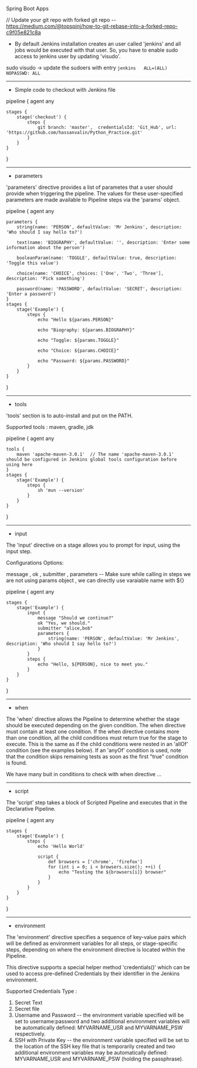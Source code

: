 Spring Boot Apps

// Update your git repo with forked git repo -- https://medium.com/@topspinj/how-to-git-rebase-into-a-forked-repo-c9f05e821c8a



- By default Jenkins installation creates an user called 'jenkins' and all jobs would be executed with that user. So, you have to enable sudo access to jenkins user by updating 'visudo'. 

sudo visudo -> update the sudoers with entry `jenkins	ALL=(ALL) 	NOPASSWD: ALL`


---
- Simple code to checkout with Jenkins file

pipeline {
    agent any
    
    stages {
        stage('checkout') {
            steps {
                git branch: 'master',  credentialsId: 'Git_Hub', url: 'https://github.com/hassanvalin/Python_Practice.git'
            }
        }
    }
}

---
- parameters

'parameters' directive provides a list of parametes that a user should provide when triggering the pipeline. The values for these user-specified parameters are made available to Pipeline steps via the 'params' object.

pipeline {
    agent any
    
    parameters {
        string(name: 'PERSON', defaultValue: 'Mr Jenkins', description: 'Who should I say hello to?')

        text(name: 'BIOGRAPHY', defaultValue: '', description: 'Enter some information about the person')

        booleanParam(name: 'TOGGLE', defaultValue: true, description: 'Toggle this value')

        choice(name: 'CHOICE', choices: ['One', 'Two', 'Three'], description: 'Pick something')

        password(name: 'PASSWORD', defaultValue: 'SECRET', description: 'Enter a password')
    }
    stages {
        stage('Example') {
            steps {
                echo "Hello ${params.PERSON}"

                echo "Biography: ${params.BIOGRAPHY}"

                echo "Toggle: ${params.TOGGLE}"

                echo "Choice: ${params.CHOICE}"

                echo "Password: ${params.PASSWORD}"
            }
        }
    }
}


---
- tools

'tools' section is to auto-install and put on the PATH. 

Supported tools : maven, gradle, jdk

pipeline {
    agent any
    
    tools {
        maven 'apache-maven-3.0.1'  // The name 'apache-maven-3.0.1' should be configured in Jenkins global tools configuration before using here
    }
    stages {
        stage('Example') {
            steps {
                sh 'mvn --version'
            }
        }
    }
}


---
- input

The 'input' directive on a stage allows you to prompt for input, using the input step.

Configurations Options:

message ,
ok , 
submitter , 
parameters -- Make sure while calling in steps we are not using params object , we can directly use varaiable name with ${}

pipeline {
    agent any
    
    stages {
        stage('Example') {
            input {
                message "Should we continue?"
                ok "Yes, we should."
                submitter "alice,bob"
                parameters {
                    string(name: 'PERSON', defaultValue: 'Mr Jenkins', description: 'Who should I say hello to?')
                }
            }
            steps {
                echo "Hello, ${PERSON}, nice to meet you."
            }
        }
    }
}


---
- when

The 'when' directive allows the Pipeline to determine whether the stage should be executed depending on the given condition. The when directive must contain at least one condition. If the when directive contains more than one condition, all the child conditions must return true for the stage to execute. This is the same as if the child conditions were nested in an 'allOf' condition (see the examples below). If an 'anyOf' condition is used, note that the condition skips remaining tests as soon as the first "true" condition is found.

We have many buit in conditions to check with when directive ... 


---
- script

The 'script' step takes a block of Scripted Pipeline and executes that in the Declarative Pipeline.

pipeline {
    agent any
    
    stages {
        stage('Example') {
            steps {
                echo 'Hello World'

                script {
                    def browsers = ['chrome', 'firefox']
                    for (int i = 0; i < browsers.size(); ++i) {
                        echo "Testing the ${browsers[i]} browser"
                    }
                }
            }
        }
    }
}


---
- environment

The 'environment' directive specifies a sequence of key-value pairs which will be defined as environment variables for all steps, or stage-specific steps, depending on where the environment directive is located within the Pipeline.

This directive supports a special helper method 'credentials()' which can be used to access pre-defined Credentials by their identifier in the Jenkins environment.

Supported Credentials Type :

1. Secret Text
2. Secret file
3. Username and Password -- the environment variable specified will be set to username:password and two additional environment variables will be automatically defined: MYVARNAME_USR and MYVARNAME_PSW respectively.
4. SSH with Private Key -- the environment variable specified will be set to the location of the SSH key file that is temporarily created and two additional environment variables may be automatically defined: MYVARNAME_USR and MYVARNAME_PSW (holding the passphrase).
